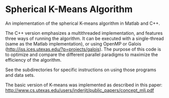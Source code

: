 Spherical K-Means Algorithm
=======

An implementation of the spherical K-means algorithm in Matlab and C++.

The C++ version emphasizes a multithreaded implementation, and features three ways of running the algorithm. It can be executed with a single-thread (same as the Matlab implementation), or using OpenMP or Galois (http://iss.ices.utexas.edu/?p=projects/galois). The purpose of this code is to optimize and compare the different parallel paradigms to maximize the efficiency of the algorithm.

See the subdirectories for specific instructions on using those programs and data sets.

The basic version of K-means was implemented as described in this paper: http://www.cs.utexas.edu/users/inderjit/public_papers/concept_mlj.pdf
